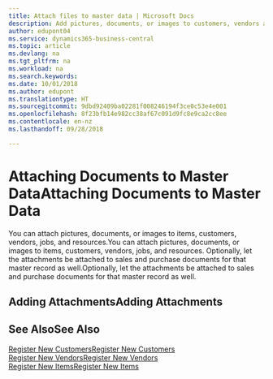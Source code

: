 ```yaml
---
title: Attach files to master data | Microsoft Docs
description: Add pictures, documents, or images to customers, vendors and other master records, and let them be attached to invoices as well.
author: edupont04
ms.service: dynamics365-business-central
ms.topic: article
ms.devlang: na
ms.tgt_pltfrm: na
ms.workload: na
ms.search.keywords: 
ms.date: 10/01/2018
ms.author: edupont
ms.translationtype: HT
ms.sourcegitcommit: 9dbd92409ba02281f008246194f3ce0c53e4e001
ms.openlocfilehash: 8f23bfb14e982cc38af67c091d9fc8e9ca2cc8ee
ms.contentlocale: en-nz
ms.lasthandoff: 09/28/2018

---
```

# <a name="attaching-documents-to-master-data"></a><span data-ttu-id="03659-103">Attaching Documents to Master Data</span><span class="sxs-lookup"><span data-stu-id="03659-103">Attaching Documents to Master Data</span></span>
<span data-ttu-id="03659-104">You can attach pictures, documents, or images to items, customers, vendors, jobs, and resources.</span><span class="sxs-lookup"><span data-stu-id="03659-104">You can attach pictures, documents, or images to items, customers, vendors, jobs, and resources.</span></span> <span data-ttu-id="03659-105">Optionally, let the attachments be attached to sales and purchase documents for that master record as well.</span><span class="sxs-lookup"><span data-stu-id="03659-105">Optionally, let the attachments be attached to sales and purchase documents for that master record as well.</span></span>  

## <a name="adding-attachments"></a><span data-ttu-id="03659-106">Adding Attachments</span><span class="sxs-lookup"><span data-stu-id="03659-106">Adding Attachments</span></span>


## <a name="see-also"></a><span data-ttu-id="03659-107">See Also</span><span class="sxs-lookup"><span data-stu-id="03659-107">See Also</span></span>
[<span data-ttu-id="03659-108">Register New Customers</span><span class="sxs-lookup"><span data-stu-id="03659-108">Register New Customers</span></span>](sales-how-register-new-customers.md)  
[<span data-ttu-id="03659-109">Register New Vendors</span><span class="sxs-lookup"><span data-stu-id="03659-109">Register New Vendors</span></span>](purchasing-how-register-new-vendors.md)  
[<span data-ttu-id="03659-110">Register New Items</span><span class="sxs-lookup"><span data-stu-id="03659-110">Register New Items</span></span>](inventory-how-register-new-items.md)  

